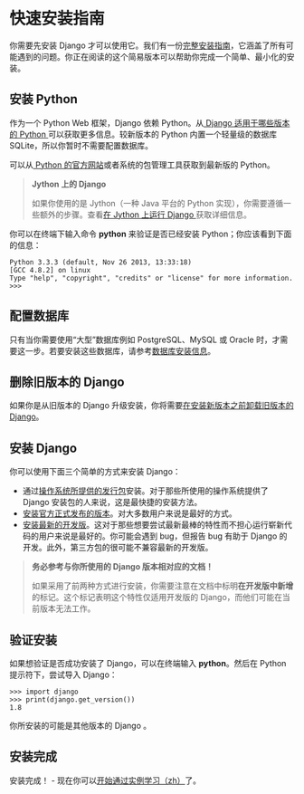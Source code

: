 # 快速安装指南

你需要先安装 Django 才可以使用它。我们有一份[完整安装指南](https://docs.djangoproject.com/en/1.8/topics/install/)，它涵盖了所有可能遇到的问题。你正在阅读的这个简易版本可以帮助你完成一个简单、最小化的安装。

## 安装 Python

作为一个 Python Web 框架，Django 依赖 Python。从[ Django 适用于哪些版本的 Python ](https://docs.djangoproject.com/en/1.8/faq/install/#faq-python-version-support)可以获取更多信息。较新版本的 Python 内置一个轻量级的数据库 SQLite，所以你暂时不需要配置数据库。

可以从[ Python 的官方网站](https://www.python.org/download/)或者系统的包管理工具获取到最新版的 Python。

> **Jython 上的 Django**
>
> 如果你使用的是 Jython（一种 Java 平台的 Python 实现），你需要遵循一些额外的步骤。查看[在 Jython 上运行 Django ](https://docs.djangoproject.com/en/1.8/howto/jython/)获取详细信息。

你可以在终端下输入命令 **python** 来验证是否已经安装 Python；你应该看到下面的信息：

```pycon
Python 3.3.3 (default, Nov 26 2013, 13:33:18)
[GCC 4.8.2] on linux
Type "help", "copyright", "credits" or "license" for more information.
>>>
```

## 配置数据库

只有当你需要使用“大型”数据库例如 PostgreSQL、MySQL 或 Oracle 时，才需要这一步。若要安装这些数据库，请参考[数据库安装信息](https://docs.djangoproject.com/en/1.8/topics/install/#database-installation)。

## 删除旧版本的 Django

如果你是从旧版本的 Django 升级安装，你将需要[在安装新版本之前卸载旧版本的 Django](https://docs.djangoproject.com/en/1.8/topics/install/#removing-old-versions-of-django)。

## 安装 Django

你可以使用下面三个简单的方式来安装 Django：

- 通过[操作系统所提供的发行包](https://docs.djangoproject.com/en/1.8/misc/distributions/)安装。对于那些所使用的操作系统提供了 Django 安装包的人来说，这是最快捷的安装方法。
- [安装官方正式发布的版本](https://docs.djangoproject.com/en/1.8/topics/install/#installing-official-release)。对大多数用户来说是最好的方式。
- [安装最新的开发版](https://docs.djangoproject.com/en/1.8/topics/install/#installing-development-version)。这对于那些想要尝试最新最棒的特性而不担心运行崭新代码的用户来说是最好的。你可能会遇到 bug，但报告 bug 有助于 Django 的开发。此外，第三方包的很可能不兼容最新的开发版。

> **务必参考与你所使用的 Django 版本相对应的文档！**
>
> 如果采用了前两种方式进行安装，你需要注意在文档中标明**在开发版中新增**的标记。这个标记表明这个特性仅适用开发版的 Django，而他们可能在当前版本无法工作。

## 验证安装

如果想验证是否成功安装了 Django，可以在终端输入 **python**。然后在 Python 提示符下，尝试导入 Django：

```pycon
>>> import django
>>> print(django.get_version())
1.8
```

你所安装的可能是其他版本的 Django 。

## 安装完成

安装完成！ - 现在你可以[开始通过实例学习（zh）](part1.md)了。

